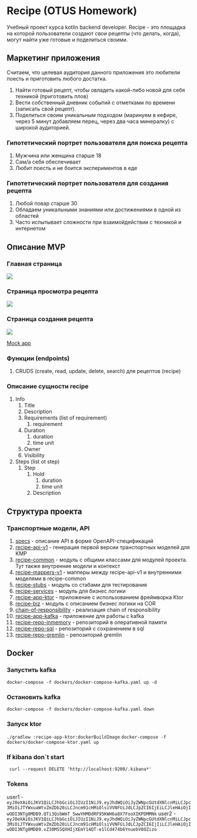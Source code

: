# Recipe (OTUS Homework)
Учебный проект курса kotlin backend developer. Recipe - это площадка на которой
пользователи создают свои рецепты (что делать, когда), могут найти уже готовые и поделиться своими.

## Маркетинг приложения
Считаем, что целевая аудитория данного приложения это любители поесть и приготовить любого достатка.
1. Найти готовый рецепт, чтобы овладеть какой-либо новой для себя техникой (приготовить плов)
1. Вести собственный дневник событий с отметками по времени (записать свой рецепт).
1. Поделиться своим уникальным подходом (маринуем в кефире, через 5 минут добавляем перец, через два часа минералку) с широкой аудиторией.

### Гипотетический портрет пользователя для поиска рецепта
1. Мужчина или женщина старше 18
2. Сам/а себя обеспечивает
3. Любит поесть и не боится экспериментов в еде

### Гипотетический портрет пользователя для создания рецепта
1. Любой повар старше 30
2. Обладаем уникальными знаниями или достижениями в одной из областей
3. Часто испытывает сложности при взаимойдействии с техникой и интернетом

## Описание MVP
### Главная страница
![](docs/imgs/home.png)

### Страница просмотра рецепта
![](docs/imgs/recipe.png)

### Страница создания рецепта
![](docs/imgs/create.png)

[Mock app](https://outlandish-other-penguin-w258b2.teleporthq.app)

### Функции (endpoints)

1. CRUDS (create, read, update, delete, search) для рецептов (recipe)

### Описание сущности recipe
1. Info
   1. Title
   2. Description
   3. Requirements (list of requirement)
      1. requirement
   4. Duration
      1. duration
      2. time unit
   5. Owner
   6. Visibility
2. Steps (list ot step)
    1. Step
       1. Hold
          1. duration
          2. time unit
       2. Description
   
## Структура проекта
### Транспортные модели, API
1. [specs](specs) - описание API в форме OpenAPI-спецификаций
2. [recipe-api-v1](recipe-api-v1) - генерация первой версии транспортных моделей для KMP
3. [recipe-common](recipe-common) - модуль с общими классами для модулей проекта. Тут также внутренние модели и контекст
4. [recipe-mappers-v1](recipe-mappers-v1) - мапперы между recipe-api-v1 и внутренними моделями в recipe-common
5. [recipe-stubs](recipe-stubs) - модуль со стабами для тестирования
5. [recipe-services](recipe-services) - модуль для бизнес логики
5. [recipe-app-ktor](recipe-app-ktor) - приложение с использованием фреймворка Ktor
5. [recipe-biz](recipe-biz) - модуль с описанием бизнес логики на COR
5. [chain-of-responsibility](chain-of-responsibility) - реализация chain of responsibility
5. [recipe-app-kafka](recipe-app-kafka) - приложение для работы с kafka
5. [recipe-repo-inmemory](recipe-repo-inmemory) - репозиторий в оперативной памяти
5. [recipe-repo-sql](recipe-repo-sql) - репозиторий с сохранением в sql
5. [recipe-repo-gremlin](recipe-repo-gremlin) - репозиторий gremlin

## Docker
### Запустить kafka
```
docker-compose -f dockers/docker-compose-kafka.yaml up -d
```

### Остановить kafka
```
docker-compose -f dockers/docker-compose-kafka.yaml down
```

### Запуск ktor
`./gradlew :recipe-app-ktor:dockerBuildImage`
`docker-compose -f dockers/docker-compose-ktor.yaml up`

### If kibana don`t start
` curl --request DELETE 'http://localhost:9200/.kibana*'`

### Tokens
user1 - `eyJ0eXAiOiJKV1QiLCJhbGciOiJIUzI1NiJ9.eyJhdWQiOiJyZWNpcGUtdXNlcnMiLCJpc3MiOiJTYWxuaWtvZmZDb20iLCJncm91cHMiOlsiVVNFUiJdLCJpZCI6IjEiLCJleHAiOjIwODI3NTg0MDB9.QTi3QsbWmT_5wwYHMDdRF95KWH6a8X7FooXIKPDMMNk`
user2 - `eyJ0eXAiOiJKV1QiLCJhbGciOiJIUzI1NiJ9.eyJhdWQiOiJyZWNpcGUtdXNlcnMiLCJpc3MiOiJTYWxuaWtvZmZDb20iLCJncm91cHMiOlsiVVNFUiJdLCJpZCI6IjIiLCJleHAiOjIwODI3NTg0MDB9.vZ30MS5QXHIjXEmY14QT-e1lCd474b6YnuebV8OZizo`